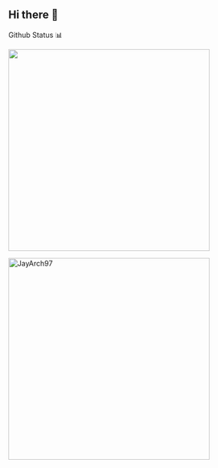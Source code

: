 ## Hi there 👋

Github Status 📊

<p><img
  align="center"
  src="https://github-readme-stats.vercel.app/api/?username=JayArch97&theme=dracula" width="400"
/></p>
<p>
<img align="left" src="https://github-readme-stats.vercel.app/api/top-langs?username=JayArch97&show_icons=true&locale=en&layout=compact" alt="JayArch97" width="400" />
</p>

